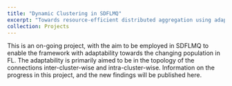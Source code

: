 ```yaml
---
title: "Dynamic Clustering in SDFLMQ"
excerpt: "Towards resource-efficient distributed aggregation using adaptive clustering in Semi-Decentralized Federated Learning<br/><img src='/images/dynamic_clustering.png'>"
collection: Projects
---
```


This is an on-going project, with the aim to be employed in SDFLMQ to enable the framework with adaptability towards the changing population in FL. The adaptability is primarily aimed to be in the topology of the connections inter-cluster-wise and intra-cluster-wise. Information on the progress in this project, and the new findings will be published here. 

